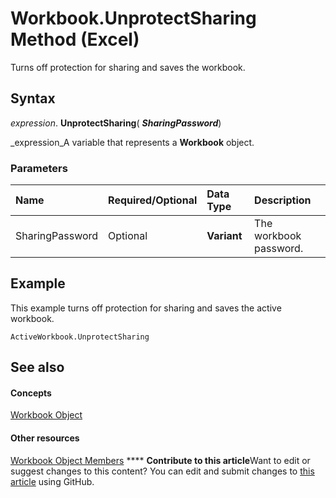 
# Workbook.UnprotectSharing Method (Excel)

Turns off protection for sharing and saves the workbook.


## Syntax

 _expression_. **UnprotectSharing**( **_SharingPassword_**)

 _expression_A variable that represents a  **Workbook** object.


### Parameters



|**Name**|**Required/Optional**|**Data Type**|**Description**|
|:-----|:-----|:-----|:-----|
|SharingPassword|Optional| **Variant**|The workbook password.|

## Example

This example turns off protection for sharing and saves the active workbook.


```
ActiveWorkbook.UnprotectSharing
```


## See also


#### Concepts


 [Workbook Object](8c00aa60-c974-eed3-0812-3c9625eb0d4c.md)
#### Other resources


 [Workbook Object Members](dce102a3-25de-3ff4-2ce5-bc56e08baca7.md)
****   **Contribute to this article**Want to edit or suggest changes to this content? You can edit and submit changes to  [this article](https://github.com/jhershey00/VBA_Excel_Test/OpenXMLCon/articles/edce1744-0906-4b4e-8b98-5d1125047bff.md) using GitHub.

